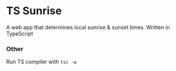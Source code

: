 # TS Sunrise
A web app that determines local sunrise & sunset times. Written in TypeScript
### Other
Run TS compiler with `tsc -w`
